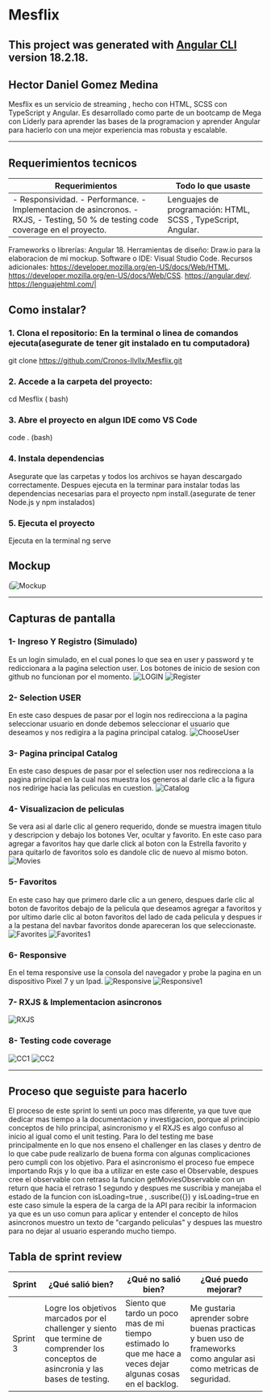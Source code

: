 # Mesflix
This project was generated with [Angular CLI](https://github.com/angular/angular-cli) version 18.2.18.
---
Hector Daniel Gomez Medina
---
Mesflix es un servicio de streaming , hecho con HTML, SCSS con TypeScript y Angular. Es desarrollado como parte de un bootcamp de Mega con Liderly para aprender las bases de la programacion y aprender Angular para hacierlo con una mejor experiencia mas robusta y escalable.
***
## Requerimientos tecnicos
| Requerimientos | Todo lo que usaste |
|----------------| --------------------|
| - Responsividad. - Performance. -  Implementacion de asincronos. - RXJS, - Testing, 50 % de testing code coverage en el proyecto.               | Lenguajes de programación: HTML, SCSS , TypeScript, Angular.
Frameworks o librerías: Angular 18.
Herramientas de diseño: Draw.io para la elaboracion de mi mockup.
Software o IDE: Visual Studio Code.
Recursos adicionales: https://developer.mozilla.org/en-US/docs/Web/HTML. https://developer.mozilla.org/en-US/docs/Web/CSS. https://angular.dev/. https://lenguajehtml.com/|
## Como instalar?
### 1. Clona el repositorio: En la terminal o linea de comandos ejecuta(asegurate de tener git instalado en tu computadora)
git clone https://github.com/Cronos-llvllx/Mesflix.git
### 2. Accede a la carpeta del proyecto:
cd Mesflix ( bash)
### 3. Abre el proyecto en algun IDE como VS Code
code . (bash)
### 4. Instala dependencias
 Asegurate que las carpetas y todos los archivos se hayan descargado correctamente. Despues ejecuta en la terminar para instalar todas las dependencias necesarias para el proyecto npm install.(asegurate de tener Node.js y npm instalados)
### 5. Ejecuta el proyecto
Ejecuta en la terminal ng serve
## Mockup
(![Mockup](https://github.com/Cronos-llvllx/Mesflix/blob/main/public/MockUpMesflixAngular.png)

---

## Capturas de pantalla
### 1- Ingreso Y Registro (Simulado)
Es un login simulado, en el cual pones lo que sea en user y password y te rediccionara a la pagina selection user. Los botones de inicio de sesion con github no funcionan por el momento. 
![LOGIN](https://github.com/Cronos-llvllx/Mesflix/blob/main/public/LoginA.png)
![Register](https://github.com/Cronos-llvllx/Mesflix/blob/main/public/RegistroA.png)
### 2- Selection USER
En este caso despues de pasar por el login nos redirecciona a la pagina seleccionar usuario en donde debemos seleccionar el usuario que deseamos y nos redigira a la pagina principal catalog.
![ChooseUser](https://github.com/Cronos-llvllx/Mesflix/blob/main/public/ChooseUser.png)
### 3- Pagina principal Catalog
En este caso despues de pasar por el selection user nos redirecciona a la pagina principal en la cual  nos muestra los generos al darle clic a la figura nos redirige hacia las peliculas en cuestion.
![Catalog](https://github.com/Cronos-llvllx/Mesflix/blob/main/public/Catalogo.png)
### 4- Visualizacion de peliculas
Se vera asi al darle clic al genero requerido, donde se muestra imagen  titulo y descripcion y debajo los botones Ver, ocultar y favorito. En este caso para agregar a favoritos hay que darle click al boton con la Estrella favorito y para quitarlo de favoritos solo es dandole clic de nuevo al mismo boton.
![Movies](https://github.com/Cronos-llvllx/Mesflix/blob/main/public/VisualizacionPelicuas.png)
### 5- Favoritos
En este caso hay que primero darle clic a un genero, despues darle clic al boton de favoritos debajo de la pelicula que deseamos agregar a favoritos y por ultimo darle clic al boton favoritos del lado de cada pelicula y despues ir a la pestana del navbar favoritos donde apareceran los que seleccionaste.
![Favorites](https://github.com/Cronos-llvllx/Mesflix/blob/main/public/FavoritosA1.png)
![Favorites1](https://github.com/Cronos-llvllx/Mesflix/blob/main/public/Favoritos1.png)
### 6- Responsive
En el tema responsive use la consola del navegador y probe la pagina en un dispositivo Pixel 7 y un Ipad.
![Responsive](https://github.com/Cronos-llvllx/Mesflix/blob/main/public/ResponsiveCelA.png)
![Responsive1](https://github.com/Cronos-llvllx/Mesflix/blob/main/public/ResponsiveIpadA.png)
### 7- RXJS & Implementacion asincronos
![RXJS](https://github.com/Cronos-llvllx/Mesflix/blob/main/public/RXJSyAsincronismo.png)
### 8- Testing code coverage
![CC1](https://github.com/Cronos-llvllx/Mesflix/blob/main/public/TestHTML.png)
![CC2](https://github.com/Cronos-llvllx/Mesflix/blob/main/public/KarmaTest1.png)

---


## Proceso que seguiste para hacerlo
El proceso de este sprint lo senti un poco mas diferente, ya que tuve que dedicar mas tiempo a la documentacion y investigacion, porque al principio conceptos de hilo principal, asincronismo y el RXJS es algo confuso al inicio al igual como el unit testing. Para lo del testing me base principalmente en lo que nos enseno el challenger en las clases y dentro de lo que cabe pude realizarlo de buena forma con algunas complicaciones pero cumpli con los objetivo. Para el asincronismo el proceso fue empece importando Rxjs y lo que iba a utilizar en este caso el Observable, despues cree el observable con retraso la funcion getMoviesObservable con un return que hacia el retraso 1 segundo y despues me suscribia y manejaba el estado de la funcion con isLoading=true , .suscribe({}) y isLoading=true en este caso simule la espera de la carga de la API para recibir la informacion ya que es un uso comun para aplicar y entender el concepto de hilos asincronos muestro un texto de "cargando peliculas" y despues las muestro para no dejar al usuario esperando mucho tiempo.

## Tabla de sprint review
| Sprint | ¿Qué salió bien? | ¿Qué no salió bien? | ¿Qué puedo mejorar? |
|--------|------------------|---------------------|---------------------|
|Sprint 3|Logre los objetivos marcados por el challenger y siento que termine de comprender los conceptos de asincronia y las bases de testing. | Siento que tardo un poco mas de mi tiempo estimado lo que me hace a veces dejar algunas cosas en el backlog. | Me gustaria aprender sobre buenas practicas y buen uso de frameworks como angular asi como metricas de seguridad.|


